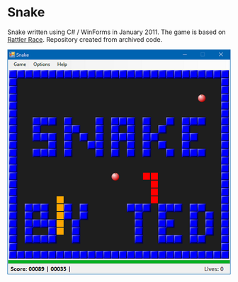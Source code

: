 # Snake
Snake written using C# / WinForms in January 2011. The game is based on [Rattler Race](https://en.wikipedia.org/wiki/Rattler_Race). Repository created from archived code.

![Snake](screenshot.png)